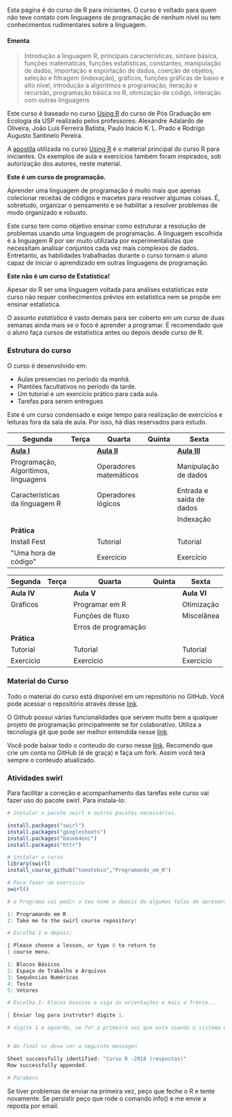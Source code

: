 

Esta página é do curso de R para iniciantes. O curso é voltado para quem não teve contato com linguagens de programação de nenhum nível ou tem conhecimentos rudimentares sobre  a linguagem. 

     

#### Ementa  
>Introdução a linguagem R, principais características, sintaxe básica, funções matemáticas, funções estatísticas, constantes, manipulação de dados, importação e exportação de dados, coerção de objetos, seleção e filtragem (indexação), gráficos, funções gráficas de baixo e alto nível, introdução a algoritmos e programação, iteração e recursão, programação básica no R, otimização de código, interação com outras linguagens

	
  Este curso é baseado no curso [Using R](http://ecologia.ib.usp.br/bie5782/doku.php?id=start) do curso de Pós Graduação em Ecologia da USP realizado pelos professores: Alexandre Adalardo de Oliveira, João Luís Ferreira Batista, Paulo Inácio K. L. Prado e Rodrigo Augusto Santinelo Pereira.
  
  A [apostila](http://ecologia.ib.usp.br/bie5782/doku.php?id=bie5782:03_apostila:start) utilizada no curso  [Using R](http://ecologia.ib.usp.br/bie5782/doku.php?id=start) é o material principal do curso R para iniciantes. Os exemplos de aula e  exercícios também foram inspirados, sob autorização dos autores, neste material.   
  

  
**Este é um curso de programação.**

Aprender uma linguagem de programação é muito mais que apenas colecionar receitas de códigos e macetes para resolver algumas coisas. É, sobretudo, organizar o pensamento e se habilitar a resolver problemas de modo organizado e robusto. 

Este curso tem como objetivo ensinar como estruturar a resolução de problemas usando uma linguagem de programação. A linguagem escolhida é a linguagem R por ser muito utilizada por experimentalistas que necessitam analisar conjuntos cada vez mais complexos de dados. Entretanto, as habilidades trabalhadas durante o curso tornam o aluno capaz de iniciar o aprendizado em outras linguagens de programação.

**Este não é um curso de Estatística!**

 Apesar do R ser uma linguagem voltada para análises estatísticas este curso não requer conhecimentos prévios em estatística nem se propõe em ensinar estatística.
 
 
 O assunto *estatística* é vasto demais para ser coberto em um curso de duas semanas ainda mais se o foco é aprender a programar. É recomendado que o aluno faça cursos de estatística antes ou depois desde curso de R. 
 
 

### Estrutura do curso

O curso é desenvolvido em:

- Aulas presencias no período da manhã.
- Plantões facultativos no período da tarde.
- Um tutorial e um exercício prático para cada aula.
- Tarefas para serem entregues

Este é um curso condensado e exige tempo para realização de exercícios e leituras fora da sala de aula. Por isso, há dias reservados para estudo.

| Segunda   | Terça  | Quarta  | Quinta  | Sexta
| --------- |--------| ------- | ----    | ----|
| **[Aula I](https://github.com/tomatebio/R_iniciante/tree/master/AulaI)**    |  | **[Aula II](https://github.com/tomatebio/R_iniciante/tree/master/AulaII)** |  | **[Aula III](https://github.com/tomatebio/R_iniciante/tree/master/AulaIII)**
| Programação, Algorítimos, linguagens| | Operadores matemáticos|  | Manipulação de dados
| Características da linguagem R| | Operadores lógicos   |  | Entrada e saída de dados
| |   |   |  | Indexação
|**Prática** ||   ||
| Install Fest || Tutorial  || Tutorial 
| "Uma hora de código" || Exercício || Exercício


| Segunda   | Terça  | Quarta  | Quinta  | Sexta
| --------- |--------| ------- | ----    | ----|
| **Aula IV**    |  | **Aula V** |  | **Aula VI**
| Gráficos| | Programar em R |  | Otimização
| | | Funções de fluxo  |  | Miscelânea
| | |  Erros de programação  || 
|**Prática** ||   ||
| Tutorial || Tutorial  || Tutorial 
| Exercício || Exercício || Exercício


### Material do Curso 

Todo o material do curso está disponível em um repositório no GitHub. Você pode acessar o repositório através desse [link](https://github.com/tomatebio/R_iniciante). 

O Github possui várias funcionalidades que servem muito bem a qualquer projeto de programação principalmente se for colaborativo. Utiliza a tecnologia git  que pode ser melhor entendida nesse [link](http://rogerdudler.github.io/git-guide/index.pt_BR.html).

Você pode baixar todo o conteudo do curso nesse [link](https://github.com/tomatebio/R_iniciante/archive/master.zip). Recomendo que crie um conta no GitHub (é de graça) e faça um fork. Assim você terá sempre o conteudo atualizado.


### Atividades swirl

Para facilitar a correção e acompanhamento das tarefas este curso vai fazer uso do pacote swirl. Para instala-lo:


```r
# instalar o pacote swirl e outros pacotes necessários.

install.packages("swirl")
install.packages("googlesheets")
install.packages("base64enc")
install.packages("httr")

# instalar o curso
library(swirl)
install_course_github("tomatebio","Programando_em_R")

```
```r
# Para fazer um exercicio
swirl()

# o Programa vai pedir o teu nome e depois de algumas telas de apresentação vai aparecer

1: Programando em R
2: Take me to the swirl course repository!

# Escolha 1 e depois:

| Please choose a lesson, or type 0 to return to
| course menu.

1: Blocos Básicos
2: Espaço de Trabalho e Arquivos
3: Sequências Numéricas
4: Teste
5: Vetores

# Escolha 1- blocos basicos e siga as orientações e mais a frente...

| Enviar log para instrutor? digite 1.

# digite 1 e aguarde, se for a primeira vez que esta usando o sistema ele vai abrir uma janela no navegador para que você autorize o acesso pelo google para manter o log. Aceite


# No final vc deve ver a seguinte mensagen

Sheet successfully identified: "Curso R -2018 (respostas)"
Row successfully appended.

# Parabens
```

Se tiver problemas de enviar na primeira vez, peço que feche o R e tente novamente. Se persistir peço que rode o comando info() e me envie a reposta por email.








